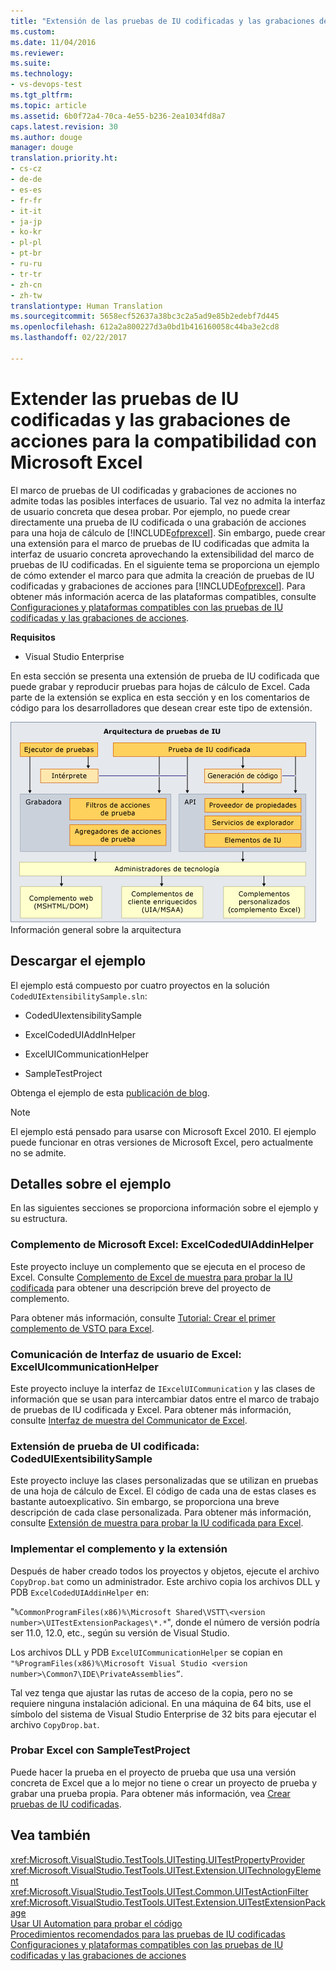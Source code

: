 ```yaml
---
title: "Extensión de las pruebas de IU codificadas y las grabaciones de acciones para la compatibilidad con Microsoft Excel | Microsoft Docs"
ms.custom: 
ms.date: 11/04/2016
ms.reviewer: 
ms.suite: 
ms.technology:
- vs-devops-test
ms.tgt_pltfrm: 
ms.topic: article
ms.assetid: 6b0f72a4-70ca-4e55-b236-2ea1034fd8a7
caps.latest.revision: 30
ms.author: douge
manager: douge
translation.priority.ht:
- cs-cz
- de-de
- es-es
- fr-fr
- it-it
- ja-jp
- ko-kr
- pl-pl
- pt-br
- ru-ru
- tr-tr
- zh-cn
- zh-tw
translationtype: Human Translation
ms.sourcegitcommit: 5658ecf52637a38bc3c2a5ad9e85b2edebf7d445
ms.openlocfilehash: 612a2a800227d3a0bd1b416160058c44ba3e2cd8
ms.lasthandoff: 02/22/2017

---
```

# <a name="extending-coded-ui-tests-and-action-recordings-to-support-microsoft-excel"></a>Extender las pruebas de IU codificadas y las grabaciones de acciones para la compatibilidad con Microsoft Excel
El marco de pruebas de UI codificadas y grabaciones de acciones no admite todas las posibles interfaces de usuario. Tal vez no admita la interfaz de usuario concreta que desea probar. Por ejemplo, no puede crear directamente una prueba de IU codificada o una grabación de acciones para una hoja de cálculo de [!INCLUDE[ofprexcel](../test/includes/ofprexcel_md.md)]. Sin embargo, puede crear una extensión para el marco de pruebas de IU codificadas que admita la interfaz de usuario concreta aprovechando la extensibilidad del marco de pruebas de IU codificadas. En el siguiente tema se proporciona un ejemplo de cómo extender el marco para que admita la creación de pruebas de IU codificadas y grabaciones de acciones para [!INCLUDE[ofprexcel](../test/includes/ofprexcel_md.md)]. Para obtener más información acerca de las plataformas compatibles, consulte [Configuraciones y plataformas compatibles con las pruebas de IU codificadas y las grabaciones de acciones](../test/supported-configurations-and-platforms-for-coded-ui-tests-and-action-recordings.md).  
  
 **Requisitos**  
  
-   Visual Studio Enterprise  
  
 En esta sección se presenta una extensión de prueba de IU codificada que puede grabar y reproducir pruebas para hojas de cálculo de Excel. Cada parte de la extensión se explica en esta sección y en los comentarios de código para los desarrolladores que desean crear este tipo de extensión.  
  
 ![Arquitectura de pruebas de IU](../test/media/ui_testarch.png "UI_TestArch")  
Información general sobre la arquitectura  
  
## <a name="download-the-sample"></a>Descargar el ejemplo  
 El ejemplo está compuesto por cuatro proyectos en la solución `CodedUIExtensibilitySample.sln`:  
  
-   CodedUIextensibilitySample  
  
-   ExcelCodedUIAddInHelper  
  
-   ExcelUICommunicationHelper  
  
-   SampleTestProject  
  
 Obtenga el ejemplo de esta [publicación de blog](http://go.microsoft.com/fwlink/?LinkID=185592).  
  
> [!NOTE]
>  El ejemplo está pensado para usarse con Microsoft Excel 2010. El ejemplo puede funcionar en otras versiones de Microsoft Excel, pero actualmente no se admite.  
  
## <a name="details-about-the-sample"></a>Detalles sobre el ejemplo  
 En las siguientes secciones se proporciona información sobre el ejemplo y su estructura.  
  
### <a name="microsoft-excel-add-in-excelcodeduiaddinhelper"></a>Complemento de Microsoft Excel: ExcelCodedUIAddinHelper  
 Este proyecto incluye un complemento que se ejecuta en el proceso de Excel. Consulte [Complemento de Excel de muestra para probar la IU codificada](../test/sample-excel-add-in-for-coded-ui-testing.md) para obtener una descripción breve del proyecto de complemento.  
  
 Para obtener más información, consulte [Tutorial: Crear el primer complemento de VSTO para Excel](http://msdn.microsoft.com/Library/a855e2be-3ecf-4112-a7f5-ec0f7fad3b5f).  
  
### <a name="excel-ui-communication-exceluicommunicationhelper"></a>Comunicación de Interfaz de usuario de Excel: ExcelUIcommunicationHelper  
 Este proyecto incluye la interfaz de `IExcelUICommunication` y las clases de información que se usan para intercambiar datos entre el marco de trabajo de pruebas de IU codificada y Excel. Para obtener más información, consulte [Interfaz de muestra del Communicator de Excel](../test/sample-excel-communicator-interface.md).  
  
### <a name="coded-ui-test-extension-codeduiexentsibilitysample"></a>Extensión de prueba de UI codificada: CodedUIExentsibilitySample  
 Este proyecto incluye las clases personalizadas que se utilizan en pruebas de una hoja de cálculo de Excel. El código de cada una de estas clases es bastante autoexplicativo. Sin embargo, se proporciona una breve descripción de cada clase personalizada. Para obtener más información, consulte [Extensión de muestra para probar la IU codificada para Excel](../test/sample-coded-ui-test-extension-for-excel.md).  
  
### <a name="deploying-your-add-in-and-extension"></a>Implementar el complemento y la extensión  
 Después de haber creado todos los proyectos y objetos, ejecute el archivo `CopyDrop.bat` como un administrador. Este archivo copia los archivos DLL y PDB `ExcelCodedUIAddinHelper` en:  
  
 "`%CommonProgramFiles(x86)%\Microsoft Shared\VSTT\<version number>\UITestExtensionPackages\*.*`", donde el número de versión podría ser 11.0, 12.0, etc., según su versión de Visual Studio.  
  
 Los archivos DLL y PDB `ExcelUICommunicationHelper` se copian en `"%ProgramFiles(x86)%\Microsoft Visual Studio <version number>\Common7\IDE\PrivateAssemblies”`.  
  
 Tal vez tenga que ajustar las rutas de acceso de la copia, pero no se requiere ninguna instalación adicional. En una máquina de 64 bits, use el símbolo del sistema de Visual Studio Enterprise de 32 bits para ejecutar el archivo `CopyDrop.bat`.  
  
### <a name="testing-excel-with-the-sampletestproject"></a>Probar Excel con SampleTestProject  
 Puede hacer la prueba en el proyecto de prueba que usa una versión concreta de Excel que a lo mejor no tiene o crear un proyecto de prueba y grabar una prueba propia. Para obtener más información, vea [Crear pruebas de IU codificadas](../test/use-ui-automation-to-test-your-code.md#VerifyingCodeUsingCUITCreate).  
  
## <a name="see-also"></a>Vea también  
 <xref:Microsoft.VisualStudio.TestTools.UITesting.UITestPropertyProvider>   
 <xref:Microsoft.VisualStudio.TestTools.UITest.Extension.UITechnologyElement>   
 <xref:Microsoft.VisualStudio.TestTools.UITest.Common.UITestActionFilter>   
 <xref:Microsoft.VisualStudio.TestTools.UITest.Extension.UITestExtensionPackage>   
 [Usar UI Automation para probar el código](../test/use-ui-automation-to-test-your-code.md)   
 [Procedimientos recomendados para las pruebas de IU codificadas](../test/best-practices-for-coded-ui-tests.md)   
 [Configuraciones y plataformas compatibles con las pruebas de IU codificadas y las grabaciones de acciones](../test/supported-configurations-and-platforms-for-coded-ui-tests-and-action-recordings.md)

